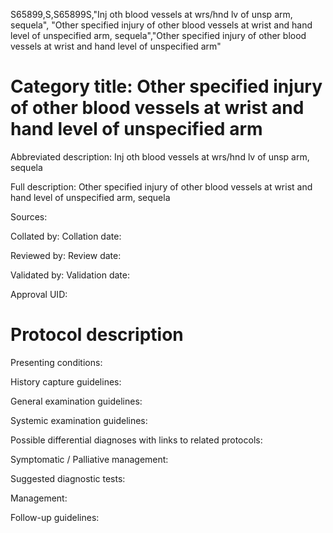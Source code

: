 S65899,S,S65899S,"Inj oth blood vessels at wrs/hnd lv of unsp arm, sequela", "Other specified injury of other blood vessels at wrist and hand level of unspecified arm, sequela","Other specified injury of other blood vessels at wrist and hand level of unspecified arm"
# Category title: Other specified injury of other blood vessels at wrist and hand level of unspecified arm

Abbreviated description: Inj oth blood vessels at wrs/hnd lv of unsp arm, sequela

Full description: Other specified injury of other blood vessels at wrist and hand level of unspecified arm, sequela

Sources:

Collated by:
Collation date:

Reviewed by:
Review date:

Validated by:
Validation date:

Approval UID:

# Protocol description

Presenting conditions:

History capture guidelines:

General examination guidelines:

Systemic examination guidelines:

Possible differential diagnoses with links to related protocols:

Symptomatic / Palliative management:

Suggested diagnostic tests:

Management:

Follow-up guidelines:

